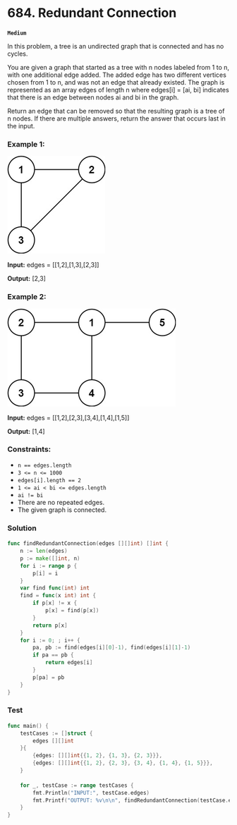 # 684. Redundant Connection

**`Medium`**

In this problem, a tree is an undirected graph that is connected and has no cycles.

You are given a graph that started as a tree with n nodes labeled from 1 to n, with one additional edge added. The added edge has two different vertices chosen from 1 to n, and was not an edge that already existed. The graph is represented as an array edges of length n where edges[i] = [ai, bi] indicates that there is an edge between nodes ai and bi in the graph.

Return an edge that can be removed so that the resulting graph is a tree of n nodes. If there are multiple answers, return the answer that occurs last in the input.

### Example 1:
![Example 1](assets/reduntant1-1-graph.jpg)

**Input:** edges = [[1,2],[1,3],[2,3]]

**Output:** [2,3]

### Example 2:
![Example 1](assets/reduntant1-2-graph.jpg)

**Input:** edges = [[1,2],[2,3],[3,4],[1,4],[1,5]]

**Output:** [1,4]

### Constraints:

- `n == edges.length`
- `3 <= n <= 1000`
- `edges[i].length == 2`
- `1 <= ai < bi <= edges.length`
- `ai != bi`
- There are no repeated edges.
- The given graph is connected.

### Solution

```go
func findRedundantConnection(edges [][]int) []int {
	n := len(edges)
	p := make([]int, n)
	for i := range p {
		p[i] = i
	}
	var find func(int) int
	find = func(x int) int {
		if p[x] != x {
			p[x] = find(p[x])
		}
		return p[x]
	}
	for i := 0; ; i++ {
		pa, pb := find(edges[i][0]-1), find(edges[i][1]-1)
		if pa == pb {
			return edges[i]
		}
		p[pa] = pb
	}
}
```

### Test

```go
func main() {
	testCases := []struct {
		edges [][]int
	}{
		{edges: [][]int{{1, 2}, {1, 3}, {2, 3}}},
		{edges: [][]int{{1, 2}, {2, 3}, {3, 4}, {1, 4}, {1, 5}}},
	}

	for _, testCase := range testCases {
		fmt.Println("INPUT:", testCase.edges)
		fmt.Printf("OUTPUT: %v\n\n", findRedundantConnection(testCase.edges))
	}
}

```